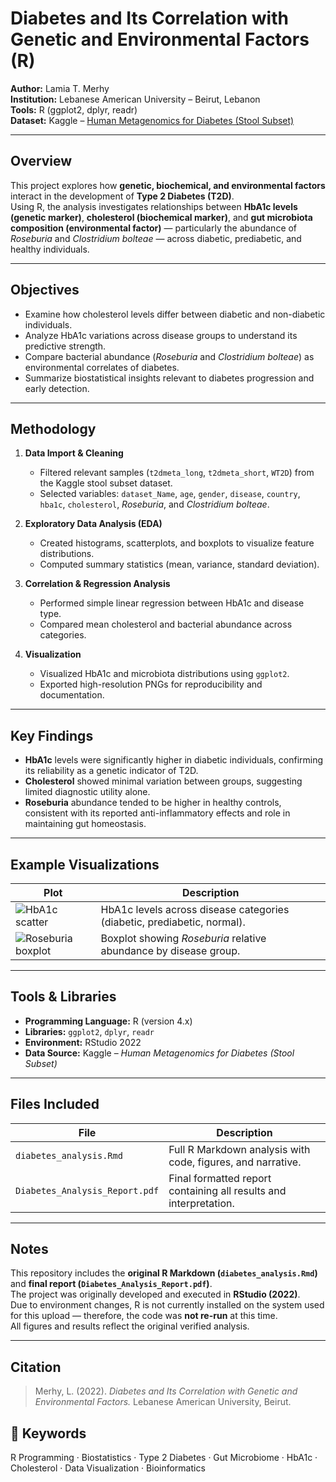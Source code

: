 # Diabetes and Its Correlation with Genetic and Environmental Factors (R)

**Author:** Lamia T. Merhy  
**Institution:** Lebanese American University – Beirut, Lebanon  
**Tools:** R (ggplot2, dplyr, readr)  
**Dataset:** Kaggle – [Human Metagenomics for Diabetes (Stool Subset)](https://www.kaggle.com/datasets/rwilliams7653/eda-of-human-metagenomics-for-diabetes)

---

## Overview
This project explores how **genetic, biochemical, and environmental factors** interact in the development of **Type 2 Diabetes (T2D)**.  
Using R, the analysis investigates relationships between **HbA1c levels (genetic marker)**, **cholesterol (biochemical marker)**, and **gut microbiota composition (environmental factor)** — particularly the abundance of *Roseburia* and *Clostridium bolteae* — across diabetic, prediabetic, and healthy individuals.

---

## Objectives
- Examine how cholesterol levels differ between diabetic and non-diabetic individuals.  
- Analyze HbA1c variations across disease groups to understand its predictive strength.  
- Compare bacterial abundance (*Roseburia* and *Clostridium bolteae*) as environmental correlates of diabetes.  
- Summarize biostatistical insights relevant to diabetes progression and early detection.

---

## Methodology
1. **Data Import & Cleaning**  
   - Filtered relevant samples (`t2dmeta_long`, `t2dmeta_short`, `WT2D`) from the Kaggle stool subset dataset.  
   - Selected variables: `dataset_Name`, `age`, `gender`, `disease`, `country`, `hba1c`, `cholesterol`, *Roseburia*, and *Clostridium bolteae*.

2. **Exploratory Data Analysis (EDA)**  
   - Created histograms, scatterplots, and boxplots to visualize feature distributions.  
   - Computed summary statistics (mean, variance, standard deviation).  

3. **Correlation & Regression Analysis**  
   - Performed simple linear regression between HbA1c and disease type.  
   - Compared mean cholesterol and bacterial abundance across categories.

4. **Visualization**  
   - Visualized HbA1c and microbiota distributions using `ggplot2`.  
   - Exported high-resolution PNGs for reproducibility and documentation.

---

## Key Findings
- **HbA1c** levels were significantly higher in diabetic individuals, confirming its reliability as a genetic indicator of T2D.  
- **Cholesterol** showed minimal variation between groups, suggesting limited diagnostic utility alone.  
- **Roseburia** abundance tended to be higher in healthy controls, consistent with its reported anti-inflammatory effects and role in maintaining gut homeostasis.  

---

## Example Visualizations
| Plot | Description |
|------|--------------|
| ![HbA1c scatter](figures/hba1c_scatter.png) | HbA1c levels across disease categories (diabetic, prediabetic, normal). |
| ![Roseburia boxplot](figures/roseburia_box.png) | Boxplot showing *Roseburia* relative abundance by disease group. |

---

## Tools & Libraries
- **Programming Language:** R (version 4.x)  
- **Libraries:** `ggplot2`, `dplyr`, `readr`  
- **Environment:** RStudio 2022  
- **Data Source:** Kaggle – *Human Metagenomics for Diabetes (Stool Subset)*

---

## Files Included
| File | Description |
|------|--------------|
| `diabetes_analysis.Rmd` | Full R Markdown analysis with code, figures, and narrative. |
| `Diabetes_Analysis_Report.pdf` | Final formatted report containing all results and interpretation. |
---

## Notes
This repository includes the **original R Markdown (`diabetes_analysis.Rmd`)** and **final report (`Diabetes_Analysis_Report.pdf`)**.  
The project was originally developed and executed in **RStudio (2022)**.  
Due to environment changes, R is not currently installed on the system used for this upload — therefore, the code was **not re-run** at this time.  
All figures and results reflect the original verified analysis.

---

## Citation
> Merhy, L. (2022). *Diabetes and Its Correlation with Genetic and Environmental Factors.* Lebanese American University, Beirut.

## 🧠 Keywords
R Programming · Biostatistics · Type 2 Diabetes · Gut Microbiome · HbA1c · Cholesterol · Data Visualization · Bioinformatics
